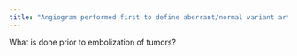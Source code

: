 ```yaml
---
title: "Angiogram performed first to define aberrant/normal variant arteries feeding tumor"
---
```

What is done prior to embolization of tumors?

